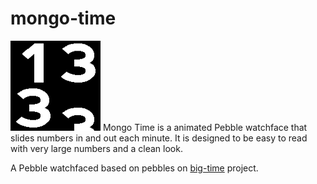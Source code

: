 # mongo-time

![screenshot](icon_144.png)
Mongo Time is a animated Pebble watchface that slides numbers in and out each minute. It is designed to be easy to read with very large numbers and a clean look. 

A Pebble watchfaced based on pebbles on [big-time](https://github.com/pebble-examples/big-time) project.